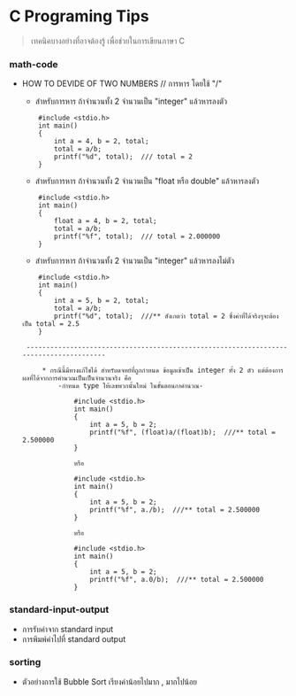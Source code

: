 # C Programing Tips #

> เทคนิคบางอย่างที่อาจต้องรู้ เพื่อช่วยในการเขียนภาษา C

### math-code ###
*  HOW TO DEVIDE OF TWO NUMBERS // การหาร โดยใช้ "/" 
    * สำหรับการหาร ถ้าจำนวนทั้ง 2 จำนวนเป็น "integer" แล้วหารลงตัว 
    ~~~
        #include <stdio.h>
        int main()
        {
            int a = 4, b = 2, total;
            total = a/b;
            printf("%d", total);  /// total = 2 
        }
    
    ~~~
    
    * สำหรับการหาร ถ้าจำนวนทั้ง 2 จำนวนเป็น "float หรือ double" แล้วหารลงตัว 
    ~~~
        #include <stdio.h>
        int main()
        {
            float a = 4, b = 2, total;
            total = a/b;
            printf("%f", total);  /// total = 2.000000 
        }
    
    ~~~
    * สำหรับการหาร ถ้าจำนวนทั้ง 2 จำนวนเป็น "integer" แล้วหารลงไม่ตัว 
    ~~~
        #include <stdio.h>
        int main()
        {
            int a = 5, b = 2, total;
            total = a/b;
            printf("%d", total);  ///** สังเกตว่า total = 2 ซึ่งค่าที่ได้จริงๆจะต้องเป็น total = 2.5
        }
    ~~~
        ---------------------------------------------------------------------------------------
        
            * กรณีนี้มีทางแก้ไขได้ สำหรับดจทย์ที่ถูกกำหนด ข้อมูลเข้าเป็น integer ทั้ง 2 ตัว แต่ต้องการผลที่ได้จากการคำนวณเป็นเป็นจำนวนจริง คือ
                -กำหนด type ให้เลขพวกนั้นใหม่ ในขั้นตอนกาคำนวณ-
                
                    #include <stdio.h>
                    int main()
                    {
                        int a = 5, b = 2;
                        printf("%f", (float)a/(float)b);  ///** total = 2.500000
                    }
          
                    หรือ
          
                    #include <stdio.h>
                    int main()
                    {
                        int a = 5, b = 2;
                        printf("%f", a./b);  ///** total = 2.500000
                    }
             
                    หรือ
              
                    #include <stdio.h>
                    int main()
                    {
                        int a = 5, b = 2;
                        printf("%f", a.0/b);  ///** total = 2.500000
                    }
              
                    

### standard-input-output ###
*   การรับค่าจาก standard input
*   การพิมพ์ค่าไปที่ standard output

### sorting ###
*   ตัวอย่างการใช้ Bubble Sort เรียงค่าน้อยไปมาก , มากไปน้อย
